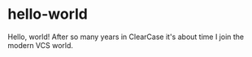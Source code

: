 # hello-world

Hello, world! After so many years in ClearCase it's about time I join the modern VCS world.
